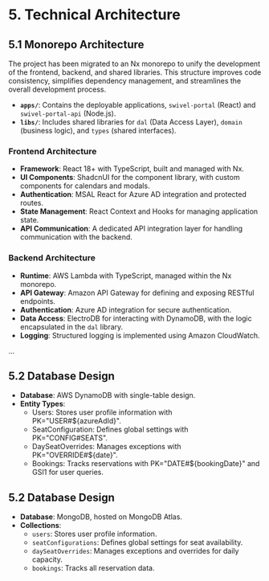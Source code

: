 # 5. Technical Architecture

## 5.1 Monorepo Architecture

The project has been migrated to an Nx monorepo to unify the development of the frontend, backend, and shared libraries. This structure improves code consistency, simplifies dependency management, and streamlines the overall development process.

- **`apps/`**: Contains the deployable applications, `swivel-portal` (React) and `swivel-portal-api` (Node.js).
- **`libs/`**: Includes shared libraries for `dal` (Data Access Layer), `domain` (business logic), and `types` (shared interfaces).

### Frontend Architecture

- **Framework**: React 18+ with TypeScript, built and managed with Nx.
- **UI Components**: ShadcnUI for the component library, with custom components for calendars and modals.
- **Authentication**: MSAL React for Azure AD integration and protected routes.
- **State Management**: React Context and Hooks for managing application state.
- **API Communication**: A dedicated API integration layer for handling communication with the backend.

### Backend Architecture

- **Runtime**: AWS Lambda with TypeScript, managed within the Nx monorepo.
- **API Gateway**: Amazon API Gateway for defining and exposing RESTful endpoints.
- **Authentication**: Azure AD integration for secure authentication.
- **Data Access**: ElectroDB for interacting with DynamoDB, with the logic encapsulated in the `dal` library.
- **Logging**: Structured logging is implemented using Amazon CloudWatch.

...

## 5.2 Database Design

- **Database**: AWS DynamoDB with single-table design.
- **Entity Types**:
  - Users: Stores user profile information with PK="USER#${azureAdId}".
  - SeatConfiguration: Defines global settings with PK="CONFIG#SEATS".
  - DaySeatOverrides: Manages exceptions with PK="OVERRIDE#${date}".
  - Bookings: Tracks reservations with PK="DATE#${bookingDate}" and GSI1 for user queries.

## 5.2 Database Design

- **Database**: MongoDB, hosted on MongoDB Atlas.
- **Collections**:
  - `users`: Stores user profile information.
  - `seatConfigurations`: Defines global settings for seat availability.
  - `daySeatOverrides`: Manages exceptions and overrides for daily capacity.
  - `bookings`: Tracks all reservation data.
